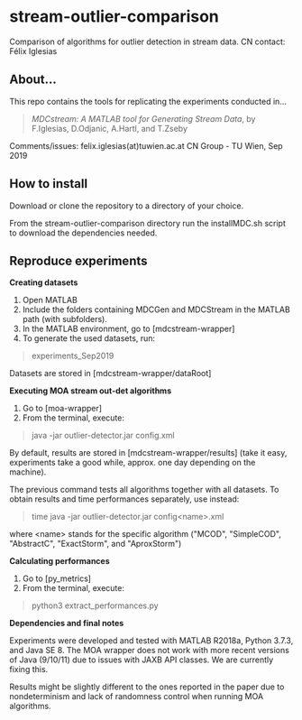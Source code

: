 # stream-outlier-comparison
Comparison of algorithms for outlier detection in stream data. CN contact: Félix Iglesias

## About...
This repo contains the tools for replicating the experiments conducted in...

> *MDCstream: A MATLAB tool for Generating Stream Data*,
> by F.Iglesias, D.Odjanic, A.Hartl, and T.Zseby
 
Comments/issues: felix.iglesias(at)tuwien.ac.at 
CN Group - TU Wien, Sep 2019

## How to install
Download or clone the repository to a directory of your choice.

From the stream-outlier-comparison directory run the installMDC.sh script to download the dependencies needed.

## Reproduce experiments

**Creating datasets**

1. Open MATLAB
2. Include the folders containing MDCGen and MDCStream in the MATLAB path (with subfolders).
3. In the MATLAB environment, go to [mdcstream-wrapper]
4. To generate the used datasets, run: 
> experiments_Sep2019

Datasets are stored in [mdcstream-wrapper/dataRoot]


**Executing MOA stream out-det algorithms**

1. Go to [moa-wrapper]
2. From the terminal, execute:
> java -jar outlier-detector.jar config.xml
    
By default, results are stored in [mdcstream-wrapper/results] (take it easy, experiments take a good while, approx. one day depending on the machine). 
    
The previous command tests all algorithms together with all datasets. To obtain results and time performances separately, use instead:
> time java -jar outlier-detector.jar config&lt;name>.xml 

where &lt;name> stands for the specific algorithm ("MCOD", "SimpleCOD", "AbstractC", "ExactStorm", and "AproxStorm")

**Calculating performances**

1. Go to [py_metrics]
2. From the terminal, execute: 
> python3 extract_performances.py

**Dependencies and final notes**

Experiments were developed and tested with MATLAB R2018a, Python 3.7.3, and Java SE 8. The MOA wrapper does not work with more recent versions of Java (9/10/11) due to issues with JAXB API classes. We are currently fixing this.

Results might be slightly different to the ones reported in the paper due to nondeterminism and lack of randomness control when running MOA algorithms.
